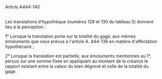 ###### Article A444-140

Les translations d'hypothèque (numéros 129 et 130 du tableau 5) donnent lieu à la perception :

1° Lorsque la translation porte sur la totalité du gage, aux mêmes émoluments que ceux prévus à l'article A. 444-136 en matière d'affectation hypothécaire ;

2° Lorsque la translation est partielle, aux émoluments mentionnés au 1°, perçus sur une somme fixée en appliquant au montant de la créance le rapport existant entre la valeur du bien dégrevé et celle de la totalité du gage.

